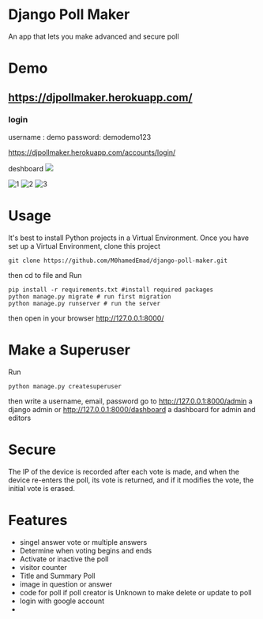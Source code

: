 # Django Poll Maker
An app that lets you make advanced and secure poll

# Demo
## https://djpollmaker.herokuapp.com/

###  login
username : demo
password: demodemo123

https://djpollmaker.herokuapp.com/accounts/login/

deshboard
![](https://user-images.githubusercontent.com/75542426/130637213-ba0eabe6-3958-4e6a-b02f-158d88f14610.png)

![1](https://user-images.githubusercontent.com/75542426/130637090-f49c3568-02be-4062-b32a-8299265e79ed.png)
![2](https://user-images.githubusercontent.com/75542426/130637098-d1ab3f37-f95b-4347-98e0-d46087f22902.png)
![3](https://user-images.githubusercontent.com/75542426/130637102-f0be3d2f-0adf-4e66-ab0a-7b80e114e9fb.png)


# Usage
It's best to install Python projects in a Virtual Environment. Once you have set up a Virtual Environment, clone this project
 ```
 git clone https://github.com/M0hamedEmad/django-poll-maker.git
 ```
 then cd to file and Run
 ```
pip install -r requirements.txt #install required packages
python manage.py migrate # run first migration
python manage.py runserver # run the server
 ```
 then open in your browser http://127.0.0.1:8000/
 
 # Make a Superuser
 Run
 ```
 python manage.py createsuperuser
 ```
 then write a username, email, password 
 go to http://127.0.0.1:8000/admin  a django admin
 or http://127.0.0.1:8000/dashboard  a dashboard for admin and editors
 
# Secure
The IP of the device is recorded after each vote is made, and when the device re-enters the poll, its vote is returned, and if it modifies the vote, the initial vote is erased.

# Features
 * singel answer vote or multiple answers
 * Determine when voting begins and ends
 * Activate or inactive the poll
 * visitor counter
 * Title and Summary Poll
 * image in question or answer
 * code for poll if poll creator is Unknown to make delete or update to poll
 * login with google account
 * 

